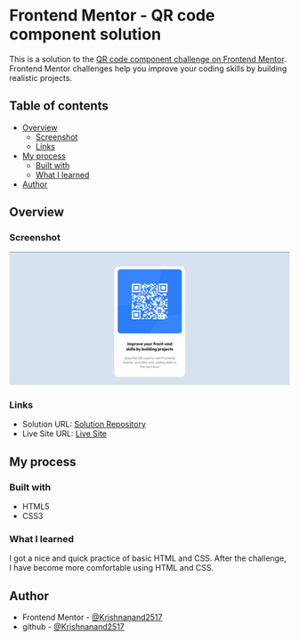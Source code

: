# Frontend Mentor - QR code component solution

This is a solution to the [QR code component challenge on Frontend Mentor](https://www.frontendmentor.io/challenges/qr-code-component-iux_sIO_H). Frontend Mentor challenges help you improve your coding skills by building realistic projects.

## Table of contents

- [Overview](#overview)
  - [Screenshot](#screenshot)
  - [Links](#links)
- [My process](#my-process)
  - [Built with](#built-with)
  - [What I learned](#what-i-learned)
- [Author](#author)

## Overview

### Screenshot

![](./qr-challenge-screenshot.png)

### Links

- Solution URL: [Solution Repository](https://github.com/Krishnanand2517/qr-code-component)
- Live Site URL: [Live Site](https://krishnanand2517.github.io/qr-code-component/)

## My process

### Built with

- HTML5
- CSS3

### What I learned

I got a nice and quick practice of basic HTML and CSS. After the challenge, I have become more comfortable using HTML and CSS.

## Author

- Frontend Mentor - [@Krishnanand2517](https://www.frontendmentor.io/profile/Krishnanand2517)
- github - [@Krishnanand2517](https://github.com/Krishnanand2517)
